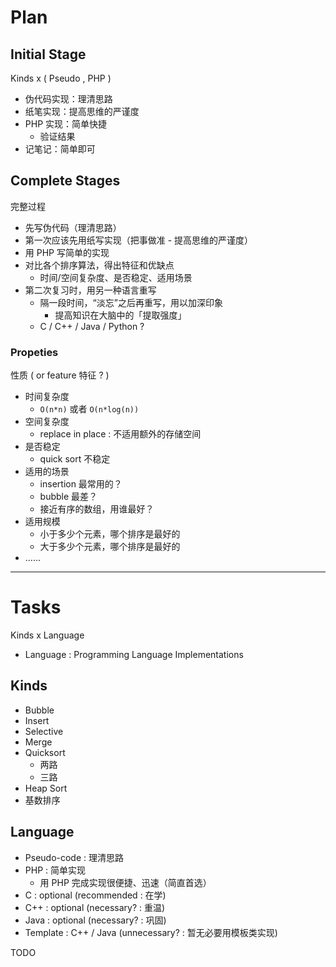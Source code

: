 # Plan

## Initial Stage

Kinds x ( Pseudo , PHP )

- 伪代码实现：理清思路
- 纸笔实现：提高思维的严谨度
- PHP 实现：简单快捷
    - 验证结果
- 记笔记：简单即可

## Complete Stages

完整过程

- 先写伪代码（理清思路）
- 第一次应该先用纸写实现（把事做准 - 提高思维的严谨度）
- 用 PHP 写简单的实现
- 对比各个排序算法，得出特征和优缺点
    - 时间/空间复杂度、是否稳定、适用场景
- 第二次复习时，用另一种语言重写
    - 隔一段时间，“淡忘”之后再重写，用以加深印象
        - 提高知识在大脑中的「提取强度」
    - C / C++ / Java / Python ?

### Propeties

性质 ( or feature 特征 ? )

- 时间复杂度
    - `O(n*n)` 或者 `O(n*log(n))`
- 空间复杂度
    - replace in place : 不适用额外的存储空间
- 是否稳定
    - quick sort 不稳定
- 适用的场景
    - insertion 最常用的？
    - bubble 最差？
    - 接近有序的数组，用谁最好？
- 适用规模
    - 小于多少个元素，哪个排序是最好的
    - 大于多少个元素，哪个排序是最好的
- ……

---

# Tasks

Kinds x Language

- Language : Programming Language Implementations

## Kinds

- Bubble
- Insert
- Selective
- Merge
- Quicksort
    - 两路
    - 三路
- Heap Sort
- 基数排序

## Language

- Pseudo-code : 理清思路
- PHP : 简单实现
    - 用 PHP 完成实现很便捷、迅速（简直首选）
- C : optional (recommended : 在学)
- C++ : optional (necessary? : 重温)
- Java : optional (necessary? : 巩固)
- Template : C++ / Java (unnecessary? : 暂无必要用模板类实现)

TODO
